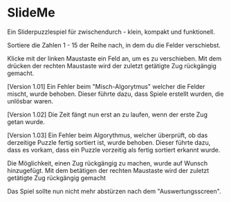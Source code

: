 # SlideMe

Ein Sliderpuzzlespiel für zwischendurch - klein, kompakt und funktionell.

Sortiere die Zahlen 1 - 15 der Reihe nach, in dem du die Felder verschiebst.


Klicke mit der linken Maustaste ein Feld an, um es zu verschieben.
Mit dem drücken der rechten Maustaste wird der zuletzt getätigte Zug rückgängig gemacht.


[Version 1.01]
Ein Fehler beim "Misch-Algorytmus" welcher die Felder mischt, wurde behoben.
Dieser führte dazu, dass Spiele erstellt wurden, die unlösbar waren.


[Version 1.02]
Die Zeit fängt nun erst an zu laufen, wenn der erste Zug getan wurde.


[Version 1.03]
Ein Fehler beim Algorythmus, welcher überprüft, ob das derzeitige Puzzle fertig sortiert ist, wurde behoben.
Dieser führte dazu, dass es vorkam, dass ein Puzzle vorzeitig als fertig sortiert erkannt wurde.

Die Möglichkeit, einen Zug rückgängig zu machen, wurde auf Wunsch hinzugefügt.
Mit dem betätigen der rechten Maustaste wird der zuletzt getätigte Zug rückgängig gemacht

Das Spiel sollte nun nicht mehr abstürzen nach dem "Auswertungsscreen". 
